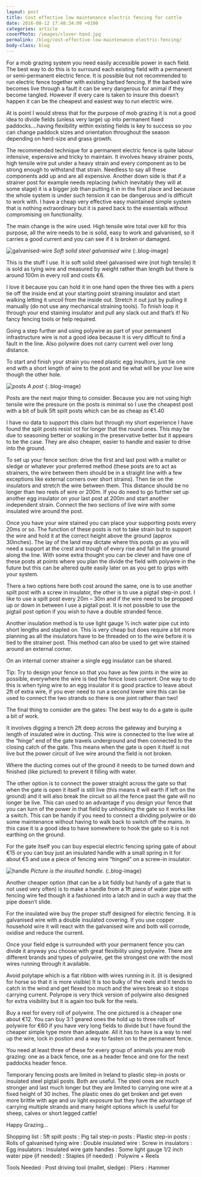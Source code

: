 ```yaml
---
layout: post
title: Cost effective low maintenance electric fencing for cattle
date: 2016-08-12 17:48:34:09 +0100
categories: article
coverPhoto: /images/clover-hand.jpg
permalink: /blog/cost-effective-low-maintenance-electric-fencing/
body-class: blog
---
```


For a mob grazing system you need easily accessible power in each field. The best way to do this is to surround each existing field with a permanent or semi-permanent electric fence. It is possible but not recommended to run electric fence together with existing barbed fencing. If the barbed wire becomes live through a fault it can be very dangerous for animal if they become tangled.  However if every care is taken to insure this doesn’t happen it can be the cheapest and easiest way to run electric wire.

At is point I would stress that for the purpose of mob grazing it is not a good idea to divide fields (unless very large) up into permanent fixed paddocks….having flexibility within existing fields is key to success so you can change paddock sizes and orientation throughout the season depending on herd-size and grass growth.

The recommended technique for a permanent electric fence is quite labour intensive, expensive and tricky to maintain. It involves heavy strainer posts, high tensile wire put under a heavy strain and every component as to be strong enough to withstand that strain. Needless to say all these components add up and are all expensive. Another down side is that if a strainer post for example needs replacing (which inevitably they will at some stage) it is a bigger job than putting it in in the first place and because the whole system is under such tension it can be dangerous and is difficult to work with.
I have a cheap very effective easy maintained simple system that is nothing extraordinary but it is pared back to the essentials without compromising on functionality.

The main change is the wire used. High tensile wire total over kill for this purpose, all the wire needs to be is solid, easy to work and galvanised, so it carries a good current and you can see if it is broken or damaged.

![galvanised-wire]
*Soft solid steel galvanised wire*
{:.blog-image}

This is the stuff I use. It is soft solid steel galvanised wire (not high tensile) It is sold as tying wire and measured by weight rather than length but there is around 100m in every roll and costs €6.

I love it because you can hold it in one hand open the three ties with a piers tie off the inside end at your starting point straining insulator and start walking letting it uncoil from the inside out. Stretch it out just by pulling it manually (do not use any mechanical straining tools). To finish loop it through your end staining insulator and pull any slack out and that’s it! No fancy fencing tools or help required.

Going a step further and using polywire as part of your permanent infrastructure wire is not a good idea because it is very difficult to find a fault in the line. Also polywire does not carry current well over long distance.

To start and finish your strain you need plastic egg insultors, just tie one end with a short length of wire to the post and tie what will be your live wire though the other hole.

![posts]
*A post*
{:.blog-image}

Posts are the next major thing to consider. Because you are not using high tensile wire the pressure on the posts is minimal so I use the cheapest post with a bit of bulk 5ft spilt posts which can be as cheap as €1.40

I have no data to support this claim but through my short experience I have found the split posts resist rot for longer that the round ones. This may be due to seasoning better or soaking in the preservative better but it appears to be the case. They are also cheaper, easier to handle and easier to drive into the ground.

To set up your fence section: drive the first and last post with a mallet or sledge or whatever your preferred method (these posts are to act as strainers, the wire between them should be in a straight line with a few exceptions like external corners over short strains). Then tie on the insulators and stretch the wire between them. This distance should be no longer than two reels of wire or 200m. If you do need to go further set up another egg insulator on your last post at 200m and start another independent strain. Connect the two sections of live wire with some insulated wire around the post.

Once you have your wire stained you can place your supporting posts every 20ms or so. The function of these posts is not to take strain but to support the wire and hold it at the correct height above the ground (approx 30inches). The lay of the land may dictate where this posts go as you will need a support at the crest and trough of every rise and fall in the ground along the line. With some extra thought you can be clever and have one of these posts at points where you plan the divide the field with polywire in the future but this can be altered quite easily later on as you get to grips with your system.

There a two options here both cost around the same, one is to use another spilt post with a screw in insulator, the other is to use a pigtail step-in post. I like to use a spilt post every 20m – 30m and if the wire need to be propped up or down in between I use a pigtail post. It is not possible to use the pigtail post option if you wish to have a double stranded fence.

Another insulation method is to use light gauge ½ inch water pipe cut into short lengths and stapled on. This is very cheap but does require a bit more planning as all the insulators have to be threaded on to the wire before it is tied to the strainer post. This method can also be used to get wire stained around an external corner.

On an internal corner strainer a single egg insulator can be shared.

Tip: Try to design your fence so that you have as few joints in the wire as possible, everywhere the wire is tied the fence loses current. One way to do this is when tying wire to an egg insulator it is good practice to leave about 2ft of extra wire, if you ever need to run a second lower wire this can be used to connect the two strands so there is one joint rather than two!

The final thing to consider are the gates: The best way to do a gate is quite a bit of work.

It involves digging a trench 2ft deep across the gateway and burying a length of insulated wire in ducting. This wire is connected to the live wire at the “hinge” end of the gate travels underground and then connected to the closing catch of the gate. This means when the gate is open it itself is not live but the power circuit of live wire around the field is not broken.

Where the ducting comes out of the ground it needs to be turned down and finished (like pictured) to prevent it filling with water.

The other option is to connect the power straight across the gate so that when the gate is open it itself is still live (this means it will earth if left on the ground) and it will also break the circuit so all the fence past the gate will no longer be live. This can used to an advantage if you design your fence that you can turn of the power in that field by unhooking the gate so it works like a switch. This can be handy if you need to connect a dividing polywire or do some maintenance without having to walk back to switch off the mains. In this case it is a good idea to have somewhere to hook the gate so it is not earthing on the ground.

For the gate itself you can buy especial electric fencing spring gate of about €15 or you can buy just an insulated handle with a small spring in it for about €5 and use a piece of fencing wire “hinged” on a screw-in insulator.

![handle]
*Picture is the insulted handle.*
{:.blog-image}

Another cheaper option (that can be a bit fiddly but handy of a gate that is not used very often) is to make a handle from a 1ft piece of water pipe with fencing wire fed though it a fashioned into a latch and in such a way that the pipe doesn’t slide.

For the insulated wire buy the proper stuff designed for electric fencing. It is galvanised wire with a double insulated covering. If you use copper household wire it will react with the galvanised wire and both will corrode, oxidise and reduce the current.

Once your field edge is surrounded with your permanent fence you can divide it anyway you choose with great flexibility using polywire. There are different brands and types of polywire, get the strongest one with the most wires running through it available.

Avoid polytape which is a flat ribbon with wires running in it. (it is designed for horse so that it is more visible) It is too bulky of the reels and it tends to catch in the wind and get flexed too much and the wires break so it stops carrying current. Polyrope is very thick version of polywire also designed for extra visibility but it is again too bulk for the reels.

Buy a reel for every roll of polywire. The one pictured is a cheaper one about €12. You can buy 3:1 geared ones the hold up to three rolls of polywire for €60 if you have very long fields to divide but I have found the cheaper simple type more than adequate. All it has to have is a way to reel up the wire, lock in postion and a way to fasten on to the permanent fence.

You need at least three of these for every group of animals you are mob grazing: one as a back fence, one as a header fence and one for the next paddocks header fence.

Temporary fencing posts are limited in Ireland to plastic step-in posts or insulated steel pigtail posts. Both are useful. The steel ones are much stronger and last much longer but they are limited to carrying one wire at a fixed height of 30 inches. The plastic ones do get broken and get even more brittle with age and uv light exposure but they have the advantage of carrying multiple strands and many height options which is useful for sheep, calves or short legged cattle!

Happy Grazing...

Shopping list
: 5ft spilt posts
: Pig tail step-in posts
: Plastic step-in posts
: Rolls of galvanised tying wire
: Double insulated wire
: Screw in insulators
: Egg insulators
: Insulated wire gate handles
: Some light gauge 1/2 inch water pipe (if needed)
: Staples (if needed)
: Polywire + Reels

Tools Needed
: Post driving tool (mallet, sledge)
: Pliers
: Hammer


[galvanised-wire]: /images/cowmeeting-square.jpg
[posts]: /images/cowmeeting-square.jpg
[handle]: /images/cowmeeting-square.jpg
